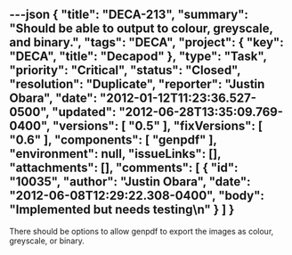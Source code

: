 ---json
{
  "title": "DECA-213",
  "summary": "Should be able to output to colour, greyscale, and binary.",
  "tags": "DECA",
  "project": {
    "key": "DECA",
    "title": "Decapod"
  },
  "type": "Task",
  "priority": "Critical",
  "status": "Closed",
  "resolution": "Duplicate",
  "reporter": "Justin Obara",
  "date": "2012-01-12T11:23:36.527-0500",
  "updated": "2012-06-28T13:35:09.769-0400",
  "versions": [
    "0.5"
  ],
  "fixVersions": [
    "0.6"
  ],
  "components": [
    "genpdf"
  ],
  "environment": null,
  "issueLinks": [],
  "attachments": [],
  "comments": [
    {
      "id": "10035",
      "author": "Justin Obara",
      "date": "2012-06-08T12:29:22.308-0400",
      "body": "Implemented but needs testing\n"
    }
  ]
}
---
There should be options to allow genpdf to export the images as colour, greyscale, or binary.

        